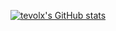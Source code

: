 <div align="center">

[![tevolx's GitHub stats](https://github-readme-stats.vercel.app/api?username=tevolx&count_private=true&show_icons=true&theme=tokyonight)](https://github.com/anuraghazra/github-readme-stats)

</div>
